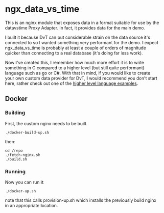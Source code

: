 # ngx_data_vs_time

This is an nginx module that exposes data in a format suitable for use by the datavstime Proxy Adapter. In fact, it provides data for the main demo.

I built it because DvT can put considerable strain on the data source it's connected to so I wanted something very performant for the demo. I expect ngx_data_vs_time is probably at least a couple of orders of magnitude quicker than connecting to a real database (it's doing far less work).

Now I've created this, I remember how much more effort it is to write something in C compared to a higher
level (but still quite performant) language such as go or C#. With that in mind, if you would like to create
your own custom data provider for DvT, I would recommend you don't start here, rather check out one of 
the [higher level language examples](https://github.com/mhowlett/datavstime-examples).

## Docker

### Building

First, the custom nginx needs to be built.

    ./docker-build-up.sh

then:

    cd /repo
    ./fetch-nginx.sh
    ./build.sh

### Running

Now you can run it:

    ./docker-up.sh

note that this calls provision-up.sh which installs the previously build nginx in an appropriate location.
